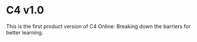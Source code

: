 # C4 v1.0

This is the first product version of C4 Online: Breaking down the barriers for better learning.